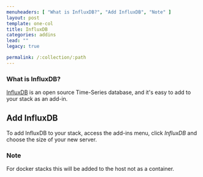 ```yaml
---
menuheaders: [ "What is InfluxDB?", "Add InfluxDB", "Note" ]
layout: post
template: one-col
title: InfluxDB
categories: addins
lead: ""
legacy: true

permalink: /:collection/:path
---
```









### What is InfluxDB?
[InfluxDB](https://influxdata.com/) is an open source Time-Series database, and it's easy to add to your stack as an add-in.






## Add InfluxDB
To add InfluxDB to your stack, access the add-ins menu, click _InfluxDB_ and choose the size of your new server.









### Note

For docker stacks this will be added to the host not as a container.




